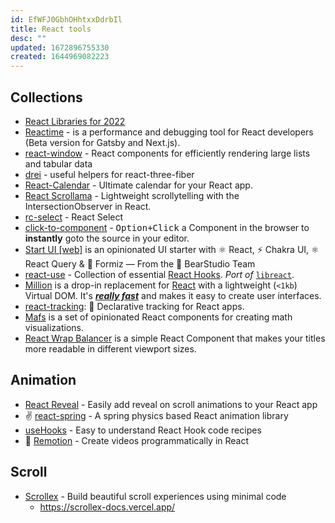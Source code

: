 ```yaml
---
id: EfWFJ0GbhOHhtxxDdrbIl
title: React tools
desc: ""
updated: 1672896755330
created: 1644969082223
---
```


## Collections

- [React Libraries for 2022](https://www.robinwieruch.de/react-libraries/)
- [Reactime](https://github.com/open-source-labs/reactime) - is a performance and debugging tool for React developers (Beta version for Gatsby and Next.js).
- [react-window](https://github.com/bvaughn/react-window) - React components for efficiently rendering large lists and tabular data
- [drei](https://github.com/pmndrs/drei) - useful helpers for react-three-fiber
- [React-Calendar](https://github.com/wojtekmaj/react-calendar) - Ultimate calendar for your React app.
- [React Scrollama](https://github.com/jsonkao/react-scrollama) - Lightweight scrollytelling with the IntersectionObserver in React.
- [rc-select](https://github.com/react-component/select) - React Select
- [click-to-component](https://github.com/ericclemmons/click-to-component) - <kbd>Option+Click</kbd> a Component in the browser to **instantly** goto the source in your editor.
- [Start UI [web]](https://github.com/BearStudio/start-ui-web) is an opinionated UI starter with ⚛️ React, ⚡️ Chakra UI, ⚛️ React Query & 🐜 Formiz — From the 🐻 BearStudio Team
- [react-use](https://github.com/streamich/react-use) - Collection of essential [React Hooks](https://reactjs.org/docs/hooks-intro.html). _Port of_ [`libreact`](https://github.com/streamich/libreact).
- [Million](https://github.com/aidenybai/million) is a drop-in replacement for [React](https://reactjs.org/) with a lightweight (`<1kb`) Virtual DOM. It's [_**really fast**_](https://millionjs.org/benchmarks) and makes it easy to create user interfaces.
- [react-tracking](https://github.com/nytimes/react-tracking): 🎯 Declarative tracking for React apps.
- [Mafs](https://github.com/stevenpetryk/mafs) is a set of opinionated React components for creating math visualizations.
- [React Wrap Balancer](https://react-wrap-balancer.vercel.app/) is a simple React Component that makes your titles more readable in different viewport sizes.

## Animation

- [React Reveal](https://github.com/rnosov/react-reveal) - Easily add reveal on scroll animations to your React app
- ✌️ [react-spring](https://github.com/pmndrs/react-spring) - A spring physics based React animation library
- [useHooks](https://github.com/uidotdev/usehooks) - Easy to understand React Hook code recipes
- 🎥 [Remotion](https://github.com/remotion-dev/remotion) - Create videos programmatically in React

## Scroll

- [Scrollex](https://github.com/malerba118/scrollex) - Build beautiful scroll experiences using minimal code
  - https://scrollex-docs.vercel.app/
